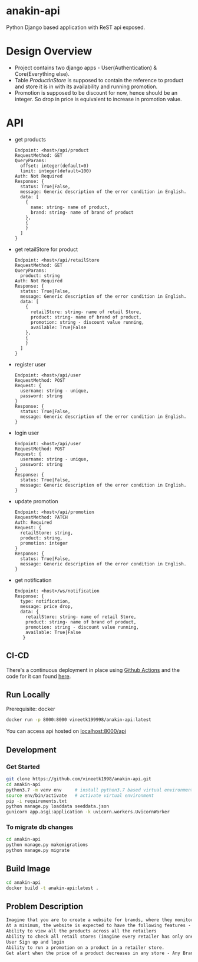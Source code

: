 # anakin-api
Python Django based application with ReST api exposed.

# Design Overview
* Project contains two django apps - User(Authentication) & Core(Everything else).
* Table *ProductInStore* is supposed to contain the reference to product and store it is in with its availability and running promotion.
* Promotion is supposed to be discount for now, hence should be an integer. So drop in price is equivalent to increase in promotion value.


# API 
* get products
  ```
  Endpoint: <host>/api/product
  RequestMethod: GET
  QueryParams: 
    offset: integer(default=0)
    limit: integer(default=100)
  Auth: Not Required
  Response: {	
    status: True|False,
    message: Generic description of the error condition in English.
    data: [
      {
        name: string- name of product,
        brand: string- name of brand of product
      },
      {
      }
    ]
  }
  
  ```
* get retailStore for product
  ```
  Endpoint: <host>/api/retailStore
  RequestMethod: GET
  QueryParams:
    product: string
  Auth: Not Required
  Response: {	
    status: True|False,
    message: Generic description of the error condition in English.
    data: [
      {
        retailStore: string- name of retail Store,
        product: string- name of brand of product,
        promotion: string - discount value running,
        available: True|False
      },
      {
      }
    ]
  }
  ```
  
* register user
  ```
  Endpoint: <host>/api/user
  RequestMethod: POST
  Request: {
    username: string - unique,
    password: string
  }
  Response: {
    status: True|False,
    message: Generic description of the error condition in English.
  }
  
  ```


* login user
  ```
  Endpoint: <host>/api/user
  RequestMethod: POST
  Request: {
    username: string - unique,
    password: string
  }
  Response: {
    status: True|False,
    message: Generic description of the error condition in English.
  }
  ```

* update promotion
  ```
  Endpoint: <host>/api/promotion
  RequestMethod: PATCH
  Auth: Required
  Request: {
    retailStore: string,
    product: string,
    promotion: integer
  }
  Response: {
    status: True|False,
    message: Generic description of the error condition in English.
  }
  ```

* get notification
  ```
  Endpoint: <host>/ws/notification
  Response: {
    type: notification,
    message: price drop,
    data: {
      retailStore: string- name of retail Store,
      product: string- name of brand of product,
      promotion: string - discount value running,
      available: True|False
     }
  ```
  
## CI-CD
There's a continuous deployment in place using [Github Actions](https://github.com/vineetk1998/anakin-api/actions) and the code for it can found [here](https://github.com/vineetk1998/anakin-api/tree/main/.github/workflows).

## Run Locally
Prerequisite: docker
```bash
docker run -p 8000:8000 vineetk199998/anakin-api:latest
```
You can access api hosted on [localhost:8000/api](localhost:8000/api)

## Development

### Get Started
``` bash
git clone https://github.com/vineetk1998/anakin-api.git
cd anakin-api
python3.7 -m venv env     # install python3.7 based virtual environment
source env/bin/activate   # activate virtual environment
pip -i requirements.txt
python manage.py loaddata seeddata.json
gunicorn app.asgi:application -k uvicorn.workers.UvicornWorker 
```

### To migrate db changes
```bash
cd anakin-api
python manage.py makemigrations
python manage.py migrate
```

## Build Image
```bash
cd anakin-api
docker build -t anakin-api:latest .
```

## Problem Description
``` txt
Imagine that you are to create a website for brands, where they monitor the prices across the retailers who sell their products. Imagine that in your ecosystem there are 4 brands and 4 retailers.
At a minimum, the website is expected to have the following features -
Ability to view all the products across all the retailers
Ability to check all retail stores (imagine every retailer has only one store as of now) in which a product is being sold, along with the promotions run on it, and the stores where it is not available
User Sign up and login 
Ability to run a promotion on a product in a retailer store. 
Get alert when the price of a product decreases in any store - Any Brand?
```
